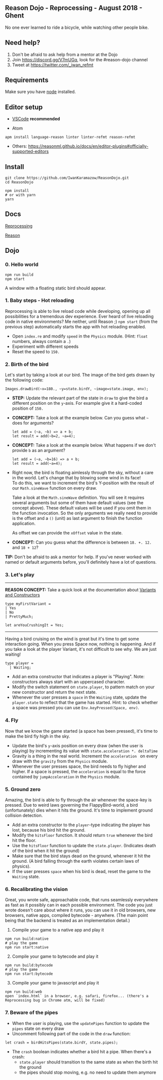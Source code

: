 Reason Dojo - Reprocessing - August 2018 - Ghent
---

No one ever learned to ride a bicycle, while watching other people bike.

## Need help?

1) Don't be afraid to ask help from a mentor at the Dojo
2) Join https://discord.gg/V7mUGq, look for the #reason-dojo channel
3) Tweet at https://twitter.com/_iwan_refmt

## Requirements

Make sure you have [node](https://nodejs.org/en/) installed.

## Editor setup

* [VSCode](https://github.com/reasonml-editor/vscode-reasonml) **recommended**

* Atom
```
apm install language-reason linter linter-refmt reason-refmt
```

* Others: https://reasonml.github.io/docs/en/editor-plugins#officially-supported-editors

## Install
```
git clone https://github.com/IwanKaramazow/ReasonDojo.git
cd ReasonDojo

npm install
# or with yarn
yarn
```

## Docs

[Reprocessing](https://schmavery.github.io/reprocessing/)

[Reason](https://reasonml.github.io/docs/en/quickstart-javascript.html)

## Dojo

### 0. Hello world

```
npm run build
npm start
```
A window with a floating static bird should appear.

### 1. Baby steps - Hot reloading

Reprocessing is able to live reload code while developing, opening up all possibilities for a tremendous dev experience. Ever heard of live reloading code in native environments? Me neither, until Reason ;)
`npm start` (from the previous step) automatically starts the app with hot reloading enabled.

* Open `index.re` and modify `speed` in the `Physics` module. (Hint: `float` numbers, always contain a `.`)
* Experiment with different speeds
* Reset the speed to `150.`

### 2. Birth of the bird

Let's start by taking a look at our bird.
The image of the bird gets drawn by the following code:
```reason
Images.drawBird(~x=180., ~y=state.birdY, ~image=state.image, env);
```

* **STEP:** Update the relevant part of the state in `draw` to give the bird a different position on the `y`-axis. For example give it a hard-coded position of `150.`

* **CONCEPT:** Take a look at the example below. Can you guess what `~` does for arguments?

  ```reason
  let add = (~a, ~b) => a + b;
  let result = add(~b=2, ~a=4);
  ```

* **CONCEPT:** Take a look at the example below. What happens if we don't provide `b` as an argument?
  ```reason
  let add = (~a, ~b=16) => a + b;
  let result = add(~a=4);
  ```

* Right now, the bird is floating aimlessly through the sky, without a care in the world. Let's change that by blowing some wind in its face!  
To do this, we want to increment the bird's Y-position with the result of our `Math.sineWave` function on every draw.

  Take a look at the `Math.sineWave` definition. You will see it requires several arguments but some of them have default values (see the concept above). These default values will be used if you omit them in the function invocation. So the only arguments we really need to provide is the offset and a `()` (unit) as last argument to finish the function application.

  As offset we can provide the `xOffset` value in the state. 

* **CONCEPT:** Can you guess what the difference is between `18. +. 12.` and `18 + 12`?

**TIP:** Don't be afraid to ask a mentor for help. If you've never worked with named or default arguments before, you'll definitely have a lot of questions.

### 3. Let's play
---
**REASON CONCEPT:** Take a quick look at the documentation about [Variants and Constructors](https://reasonml.github.io/docs/en/variant)

  ```reason
  type myFirstVariant =
  | Yes
  | No
  | PrettyMuch;

let areYouCrushingIt = Yes;
  ```
---
Having a bird cruising on the wind is great but it's time to get some interaction going. When you press Space now, nothing is happening. And if you take a look at the player Variant, it's not difficult to see why. We are just waiting!

```reason
type player =
  | Waiting;
```

* Add an extra constructor that indicates a player is "Playing". Note: constructors always start with an uppercased character.
* Modify the switch statement on `state.player`, to pattern match on your new constructor and return the next state.
* Whenever the user presses a `space` in the `Waiting` state, update the `player.state` to reflect that the game has started. Hint: to check whether a space was pressed you can use `Env.keyPressed(Space, env)`.

### 4. Fly

Now that we know the game started (a space has been pressed), it's time to make the bird fly high in the sky.

* Update the bird's `y`-axis position on every draw (when the user is playing) by incrementing its value with `state.acceleration *. deltaTime`
* Gravity is a thing in the real world. Increment the `acceleration ` on every draw with the `gravity` from the `Physics` module.
* Whenever the user presses space, the bird needs to fly higher and higher. If a space is pressed, the `acceleration` is equal to the force contained by `jumpAcceleration`  in the `Physics` module.

### 5. Ground zero

Amazing, the bird is able to fly through the air whenever the space-key is pressed. Due to weird laws governing the FlappyBird-world, a bird (unfortunately) dies when it hits the ground. It's time to implement ground collision detection.

* Add an extra constructor to the `player`-type indicating the player has lost, because his bird hit the ground.
* Modify the `hitsFloor` function. It should return `true` whenever the bird hit the floor.
* Use the `hitsFloor` function to update the `state.player`. (Indicates death of the bird when it hit the ground)
* Make sure that the bird stays dead on the ground, whenever it hit the ground. (A bird falling through the earth violates certain laws of physics).
* If the user presses `space` when his bird is dead, reset the game to the `Waiting` state.

### 6. Recalibrating the vision

Great, you wrote safe, approachable code, that runs seamlessly everywhere as fast as it possibly can in each possible environment. The code you just wrote doesn't care about where it runs, you can use it in old browsers, new browsers, native apps, compiled bytecode - anywhere. (The main point being that the backend is treated as an implementation detail.)

1. Compile your game to a native app and play it
```
npm run build:native
# play the game
npm run start:native
```

2. Compile your game to bytecode and play it
```
npm run build:bytecode
# play the game
npm run start:bytecode
```

3. Compile your game to javascript and play it
```
npm run build:web
open `index.html` in a browser, e.g. safari, firefox... (there's a Reprocessing bug in Chrome atm, will be fixed)
```

### 7. Beware of the pipes

* When the user is playing, use the `updatePipes` function to update the `pipes` state on every draw
* Uncomment following part of the code in the `draw`  function:
```reason
let crash = birdHitsPipes(state.birdY, state.pipes);
```
* The `crash` boolean indicates whether a bird hit a pipe. When there's a crash:
  - `state.player` should transition to the same state as when the birth hit the ground
  - the pipes should stop moving, e.g. no need to update them anymore
